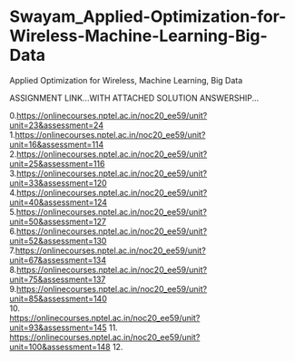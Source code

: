 # Swayam_Applied-Optimization-for-Wireless-Machine-Learning-Big-Data
Applied Optimization for Wireless, Machine Learning, Big Data


ASSIGNMENT LINK...WITH ATTACHED SOLUTION ANSWERSHIP...

0.https://onlinecourses.nptel.ac.in/noc20_ee59/unit?unit=23&assessment=24 <BR>
1.https://onlinecourses.nptel.ac.in/noc20_ee59/unit?unit=16&assessment=114<BR>
2.https://onlinecourses.nptel.ac.in/noc20_ee59/unit?unit=25&assessment=116<BR>
3.https://onlinecourses.nptel.ac.in/noc20_ee59/unit?unit=33&assessment=120<BR>
4.https://onlinecourses.nptel.ac.in/noc20_ee59/unit?unit=40&assessment=124<BR>
5.https://onlinecourses.nptel.ac.in/noc20_ee59/unit?unit=50&assessment=127<BR>
6.https://onlinecourses.nptel.ac.in/noc20_ee59/unit?unit=52&assessment=130<BR>
7.https://onlinecourses.nptel.ac.in/noc20_ee59/unit?unit=67&assessment=134<BR>
8.https://onlinecourses.nptel.ac.in/noc20_ee59/unit?unit=75&assessment=137<BR>
9.https://onlinecourses.nptel.ac.in/noc20_ee59/unit?unit=85&assessment=140<BR>
10.<BR>https://onlinecourses.nptel.ac.in/noc20_ee59/unit?unit=93&assessment=145
11.<BR>https://onlinecourses.nptel.ac.in/noc20_ee59/unit?unit=100&assessment=148
12.<BR>
